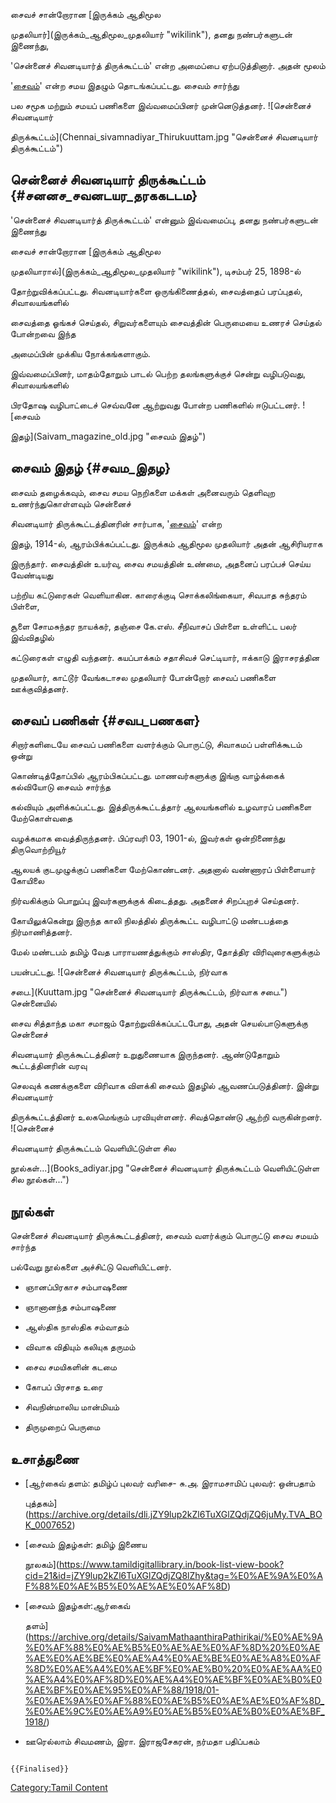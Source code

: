 சைவச் சான்றோரான [இருக்கம் ஆதிமூல
முதலியார்](இருக்கம்_ஆதிமூல_முதலியார் "wikilink"), தனது நண்பர்களுடன் இணைந்து,
\'சென்னைச் சிவனடியார்த் திருக்கூட்டம்\' என்ற அமைப்பை ஏற்படுத்தினார். அதன் மூலம்
\'[சைவம்](சைவம்_(இதழ்) "wikilink")' என்ற சமய இதழும் தொடங்கப்பட்டது. சைவம் சார்ந்து
பல சமூக மற்றும் சமயப் பணிகளை இவ்வமைப்பினர் முன்னெடுத்தனர். ![சென்னைச் சிவனடியார்
திருக்கூட்டம்](Chennai_sivamnadiyar_Thirukuuttam.jpg "சென்னைச் சிவனடியார் திருக்கூட்டம்")

## சென்னைச் சிவனடியார் திருக்கூட்டம் {#சனனச_சவனடயர_தரககடடம}

\'சென்னைச் சிவனடியார்த் திருக்கூட்டம்\' என்னும் இவ்வமைப்பு, தனது நண்பர்களுடன் இணைந்து
சைவச் சான்றோரான [இருக்கம் ஆதிமூல
முதலியாரால்](இருக்கம்_ஆதிமூல_முதலியார் "wikilink"), டிசம்பர் 25, 1898-ல்
தோற்றுவிக்கப்பட்டது. சிவனடியார்களை ஒருங்கிணைத்தல், சைவத்தைப் பரப்புதல், சிவாலயங்களில்
சைவத்தை ஓங்கச் செய்தல், சிறுவர்களையும் சைவத்தின் பெருமையை உணரச் செய்தல் போன்றவை இந்த
அமைப்பின் முக்கிய நோக்கங்களாகும்.

இவ்வமைப்பினர், மாதம்தோறும் பாடல் பெற்ற தலங்களுக்குச் சென்று வழிபடுவது, சிவாலயங்களில்
பிரதோஷ வழிபாட்டைச் செவ்வனே ஆற்றுவது போன்ற பணிகளில் ஈடுபட்டனர். ![சைவம்
இதழ்](Saivam_magazine_old.jpg "சைவம் இதழ்")

## சைவம் இதழ் {#சவம_இதழ}

சைவம் தழைக்கவும், சைவ சமய நெறிகளை மக்கள் அனைவரும் தெளிவுற உணர்ந்துகொள்ளவும் சென்னைச்
சிவனடியார் திருக்கூட்டத்தினரின் சார்பாக, '[சைவம்](சைவம்_(இதழ்) "wikilink")' என்ற
இதழ், 1914-ல், ஆரம்பிக்கப்பட்டது. இருக்கம் ஆதிமூல முதலியார் அதன் ஆசிரியராக
இருந்தார். சைவத்தின் உயர்வு, சைவ சமயத்தின் உண்மை, அதனைப் பரப்பச் செய்ய வேண்டியது
பற்றிய கட்டுரைகள் வெளியாகின. காரைக்குடி சொக்கலிங்கையா, சிவபாத சுந்தரம் பிள்ளை,
சூளை சோமசுந்தர நாயக்கர், தஞ்சை கே.எஸ். சீநிவாசப் பிள்ளை உள்ளிட்ட பலர் இவ்விதழில்
கட்டுரைகள் எழுதி வந்தனர். கயப்பாக்கம் சதாசிவச் செட்டியார், ஈக்காடு இராசரத்தின
முதலியார், காட்டூர் வேங்கடாசல முதலியார் போன்றோர் சைவப் பணிகளை ஊக்குவித்தனர்.

## சைவப் பணிகள் {#சவப_பணகள}

சிறார்களிடையே சைவப் பணிகளை வளர்க்கும் பொருட்டு, சிவாகமப் பள்ளிக்கூடம் ஒன்று
கொண்டித்தோப்பில் ஆரம்பிகப்பட்டது. மாணவர்களுக்கு இங்கு வாழ்க்கைக் கல்வியோடு சைவம் சார்ந்த
கல்வியும் அளிக்கப்பட்டது. இத்திருக்கூட்டத்தார் ஆலயங்களில் உழவாரப் பணிகளை மேற்கொள்வதை
வழக்கமாக வைத்திருந்தனர். பிப்ரவரி 03, 1901-ல், இவர்கள் ஒன்றிணைந்து திருவொற்றியூர்
ஆலயக் குடமுழுக்குப் பணிகளை மேற்கொண்டனர். அதனால் வண்ணாரப் பிள்ளையார் கோயிலை
நிர்வகிக்கும் பொறுப்பு இவர்களுக்குக் கிடைத்தது. அதனைச் சிறப்புறச் செய்தனர்.
கோயிலுக்கென்று இருந்த காலி நிலத்தில் திருக்கூட்ட வழிபாட்டு மண்டபத்தை நிர்மாணித்தனர்.
மேல் மண்டபம் தமிழ் வேத பாராயணத்துக்கும் சாஸ்திர, தோத்திர விரிவுரைகளுக்கும்
பயன்பட்டது. ![சென்னைச் சிவனடியார் திருக்கூட்டம், நிர்வாக
சபை.](Kuuttam.jpg "சென்னைச் சிவனடியார் திருக்கூட்டம், நிர்வாக சபை.") சென்னையில்
சைவ சித்தாந்த மகா சமாஜம் தோற்றுவிக்கப்பட்டபோது, அதன் செயல்பாடுகளுக்கு சென்னைச்
சிவனடியார் திருக்கூட்டத்தினர் உறுதுணையாக இருந்தனர். ஆண்டுதோறும் கூட்டத்தினரின் வரவு
செலவுக் கணக்குகளை விரிவாக விளக்கி சைவம் இதழில் ஆவணப்படுத்தினர். இன்று சிவனடியார்
திருக்கூட்டத்தினர் உலகமெங்கும் பரவியுள்ளனர். சிவத்தொண்டு ஆற்றி வருகின்றனர். ![சென்னைச்
சிவனடியார் திருக்கூட்டம் வெளியிட்டுள்ள சில
நூல்கள்\...](Books_adiyar.jpg "சென்னைச் சிவனடியார் திருக்கூட்டம் வெளியிட்டுள்ள சில நூல்கள்...")

## நூல்கள்

சென்னைச் சிவனடியார் திருக்கூட்டத்தினர், சைவம் வளர்க்கும் பொருட்டு சைவ சமயம் சார்ந்த
பல்வேறு நூல்களை அச்சிட்டு வெளியிட்டனர்.

-   ஞானப்பிரகாச சம்பாஷணை
-   ஞானானந்த சம்பாஷணை
-   ஆஸ்திக நாஸ்திக சம்வாதம்
-   விவாக விதியும் கலியுக தருமம்
-   சைவ சமயிகளின் கடமை
-   கோபப் பிரசாத உரை
-   சிவநின்மாலிய மான்மியம்
-   திருமுறைப் பெருமை

## உசாத்துணை

-   [ஆர்கைவ் தளம்: தமிழ்ப் புலவர் வரிசை- சு.அ. இராமசாமிப் புலவர்: ஒன்பதாம்
    புத்தகம்](https://archive.org/details/dli.jZY9lup2kZl6TuXGlZQdjZQ6juMy.TVA_BOK_0007652)
-   [சைவம் இதழ்கள்: தமிழ் இணைய
    நூலகம்](https://www.tamildigitallibrary.in/book-list-view-book?cid=21&id=jZY9lup2kZl6TuXGlZQdjZQ8lZhy&tag=%E0%AE%9A%E0%AF%88%E0%AE%B5%E0%AE%AE%E0%AF%8D)
-   [சைவம் இதழ்கள்:ஆர்கைவ்
    தளம்](https://archive.org/details/SaivamMathaanthiraPathirikai/%E0%AE%9A%E0%AF%88%E0%AE%B5%E0%AE%AE%E0%AF%8D%20%E0%AE%AE%E0%AE%BE%E0%AE%A4%E0%AE%BE%E0%AE%A8%E0%AF%8D%E0%AE%A4%E0%AE%BF%E0%AE%B0%20%E0%AE%AA%E0%AE%A4%E0%AF%8D%E0%AE%A4%E0%AE%BF%E0%AE%B0%E0%AE%BF%E0%AE%95%E0%AF%88/1918/01-%E0%AE%9A%E0%AF%88%E0%AE%B5%E0%AE%AE%E0%AF%8D_%E0%AE%9C%E0%AE%A9%E0%AE%B5%E0%AE%B0%E0%AE%BF_1918/)
-   ஊரெல்லாம் சிவமணம், இரா. இராஜசேகரன், நர்மதா பதிப்பகம்

```{=mediawiki}
{{Finalised}}
```
[Category:Tamil Content](Category:Tamil_Content "wikilink")
